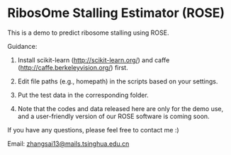 # RibosOme Stalling Estimator (ROSE)
This is a demo to predict ribosome stalling using ROSE.

Guidance:

1. Install scikit-learn (http://scikit-learn.org/) and caffe (http://caffe.berkeleyvision.org/) first.

2. Edit file paths (e.g., homepath) in the scripts based on your settings.

3. Put the test data in the corresponding folder.

4. Note that the codes and data released here are only for the demo use, and a user-friendly version of our ROSE software is coming soon.

If you have any questions, please feel free to contact me :)

Email: zhangsai13@mails.tsinghua.edu.cn
